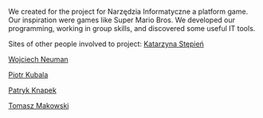 We created for the project for Narzędzia Informatyczne a platform game. Our inspiration were games like Super Mario Bros. We developed our programming, working in group skills, and discovered some useful IT tools.

Sites of other people involved to project:
[Katarzyna Stępień]()

[Wojciech Neuman]()

[Piotr Kubala]()

[Patryk Knapek]()

[Tomasz Makowski]()

